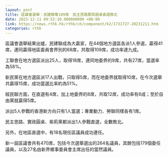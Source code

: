 ```yaml
---
layout: post
title: 區議會選舉｜民建聯奪109席　民主思路實政圓桌直選敗北
date: 2023-12-11 09:52:10.000000000 +08:00
link: https://news.rthk.hk/rthk/ch/component/k2/1731727-20231211.htm
categories: rthk
---
```


區議會選舉結果出爐，民建聯成為大贏家，在44個地方選區各派1人參選，贏得41席，連同贏得地區委員會界別的68席，共取得109席，成功率達九成。

工聯會在地方選區派出25人，取得18席，連同地委界的9席，共有27席，當選率為58%。

新民黨在地方選區派17人出戰，只取得5席，而在地委界就取得10席，在今次選舉共贏得15席，成功當選比率約為51%。

經民聯方面，在直選有4席，加上地委界的8席，共取12席，成功率有6成；至於自由黨就贏得5席。

派出5人參戰的香港新方向只有1人當選；專業動力、勞聯同樣各有1席。

民主思路、實政圓桌、紫荊黨都派出1人參戰直選，全數敗北。

另外，在地區直選中，有18名現任區議員成功連任。

新一屆區議會共有470席，包括今次選舉選出的264名議員，其餘包括179個委任議員，以及27名由新界鄉事委員會主席出任的當然議員。
